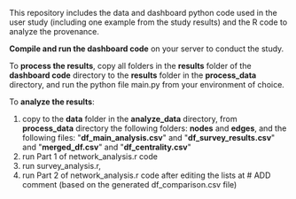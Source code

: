This repository includes the data and dashboard python code used in the user study (including one example from the study results) and the R code to analyze the provenance. 

**Compile and run the dashboard code** on your server to conduct the study.

To **process the results**, copy all folders in the **results** folder of the **dashboard code** directory to the **results** folder in the **process_data** directory, and run the python file main.py from your environment of choice.

To **analyze the results**:
                
1. copy to the **data** folder in the **analyze_data** directory, from **process_data** directory the following folders: **nodes** and **edges**, and the following files: "**df_main_analysis.csv**" and "**df_survey_results.csv**" and "**merged_df.csv**" and "**df_centrality.csv**"
2. run Part 1 of network_analysis.r code
3. run survey_analysis.r,
4. run Part 2 of network_analysis.r code after editing the lists at # ADD comment (based on the generated df_comparison.csv file)

